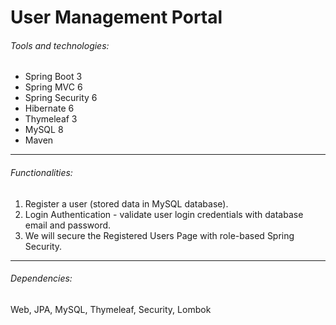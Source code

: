 # User Management Portal

###### Tools and technologies:
 - Spring Boot 3
 - Spring MVC 6
 - Spring Security 6
 - Hibernate 6
 - Thymeleaf 3
 - MySQL 8
 - Maven
_____

###### Functionalities:
 1. Register a user (stored data in MySQL database).
 2. Login Authentication - validate user login credentials with database email and password.
 3. We will secure the Registered Users Page with role-based Spring Security.
_____

###### Dependencies:
 Web, JPA, MySQL, Thymeleaf, Security, Lombok
